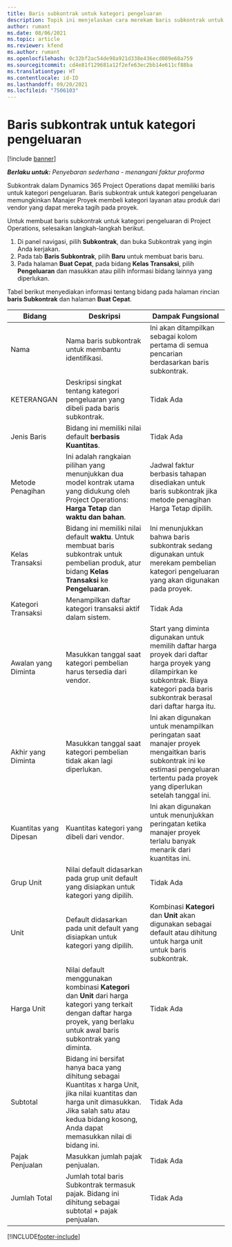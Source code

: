 ```yaml
---
title: Baris subkontrak untuk kategori pengeluaran
description: Topik ini menjelaskan cara merekam baris subkontrak untuk pengeluaran dan menggunakan bidang untuk merekam pembelian waktu dari vendor.
author: rumant
ms.date: 08/06/2021
ms.topic: article
ms.reviewer: kfend
ms.author: rumant
ms.openlocfilehash: 0c32bf2ac54de98a921d338e436ecd089e68a759
ms.sourcegitcommit: cd4e81f129681a12f2efe63ec2bb14e611cf88ba
ms.translationtype: HT
ms.contentlocale: id-ID
ms.lasthandoff: 09/20/2021
ms.locfileid: "7506103"
---
```

#  <a name="subcontract-lines-for-expense-categories"></a>Baris subkontrak untuk kategori pengeluaran

[!include [banner](../../includes/dataverse-preview.md)]

_**Berlaku untuk:** Penyebaran sederhana - menangani faktur proforma_

Subkontrak dalam Dynamics 365 Project Operations dapat memiliki baris untuk kategori pengeluaran. Baris subkontrak untuk kategori pengeluaran memungkinkan Manajer Proyek membeli kategori layanan atau produk dari vendor yang dapat mereka tagih pada proyek.

Untuk membuat baris subkontrak untuk kategori pengeluaran di Project Operations, selesaikan langkah-langkah berikut.

1. Di panel navigasi, pilih **Subkontrak**, dan buka Subkontrak yang ingin Anda kerjakan.
2. Pada tab **Baris Subkontrak**, pilih **Baru** untuk membuat baris baru.
3. Pada halaman **Buat Cepat**, pada bidang **Kelas Transaksi**, pilih **Pengeluaran** dan masukkan atau pilih informasi bidang lainnya yang diperlukan.

Tabel berikut menyediakan informasi tentang bidang pada halaman rincian **baris Subkontrak** dan halaman **Buat Cepat**.

| **Bidang** | **Deskripsi** | **Dampak Fungsional** |
| --- | --- | --- |
| Nama | Nama baris subkontrak untuk membantu identifikasi. | Ini akan ditampilkan sebagai kolom pertama di semua pencarian berdasarkan baris subkontrak. |
| KETERANGAN | Deskripsi singkat tentang kategori pengeluaran yang dibeli pada baris subkontrak. | Tidak Ada |
|Jenis Baris | Bidang ini memiliki nilai default  **berbasis Kuantitas**. |Tidak Ada |
| Metode Penagihan | Ini adalah rangkaian pilihan yang menunjukkan dua model kontrak utama yang didukung oleh Project Operations: **Harga Tetap** dan **waktu dan bahan**. | Jadwal faktur berbasis tahapan disediakan untuk baris subkontrak jika metode penagihan Harga Tetap dipilih. |
| Kelas Transaksi | Bidang ini memiliki nilai default  **waktu**. Untuk membuat baris subkontrak untuk pembelian produk, atur bidang  **Kelas Transaksi**  ke  **Pengeluaran**.  | Ini menunjukkan bahwa baris subkontrak sedang digunakan untuk merekam pembelian kategori pengeluaran yang akan digunakan pada proyek. |
| Kategori Transaksi | Menampilkan daftar kategori transaksi aktif dalam sistem. |Tidak Ada |
| Awalan yang Diminta | Masukkan tanggal saat kategori pembelian harus tersedia dari vendor. | Start yang diminta digunakan untuk memilih daftar harga proyek dari daftar harga proyek yang dilampirkan ke subkontrak. Biaya kategori pada baris subkontrak berasal dari daftar harga itu. |
| Akhir yang Diminta | Masukkan tanggal saat kategori pembelian tidak akan lagi diperlukan. | Ini akan digunakan untuk menampilkan peringatan saat manajer proyek mengaitkan baris subkontrak ini ke estimasi pengeluaran tertentu pada proyek yang diperlukan setelah tanggal ini. |
| Kuantitas yang Dipesan | Kuantitas kategori yang dibeli dari vendor. | Ini akan digunakan untuk menunjukkan peringatan ketika manajer proyek terlalu banyak menarik dari kuantitas ini.|
| Grup Unit | Nilai default didasarkan pada grup unit default yang disiapkan untuk kategori yang dipilih. |Tidak Ada |
| Unit | Default didasarkan pada unit default yang disiapkan untuk kategori yang dipilih.  | Kombinasi **Kategori** dan **Unit** akan digunakan sebagai default atau dihitung untuk harga unit untuk baris subkontrak.  |
| Harga Unit | Nilai default menggunakan kombinasi **Kategori** dan **Unit** dari harga kategori yang terkait dengan daftar harga proyek, yang berlaku untuk awal baris subkontrak yang diminta. |Tidak Ada |
| Subtotal | Bidang ini bersifat hanya baca yang dihitung sebagai Kuantitas x harga Unit, jika nilai kuantitas dan harga unit dimasukkan. Jika salah satu atau kedua bidang kosong, Anda dapat memasukkan nilai di bidang ini. |Tidak Ada |
| Pajak Penjualan | Masukkan jumlah pajak penjualan. |Tidak Ada |
| Jumlah Total | Jumlah total baris Subkontrak termasuk pajak. Bidang ini dihitung sebagai subtotal + pajak penjualan. |Tidak Ada |


[!INCLUDE[footer-include](../../includes/footer-banner.md)]
